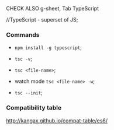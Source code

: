 CHECK ALSO g-sheet, Tab TypeScript

//TypeScript - superset of JS;


### Commands 

+ `npm install -g typescript`;
+ `tsc -v`;

+ `tsc <file-name>`;

+ watch mode
`tsc <file-name> -w`;

+ `tsc --init`;

### Compatibility table

http://kangax.github.io/compat-table/es6/